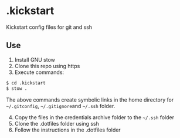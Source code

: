 # .kickstart
Kickstart config files for git and ssh

## Use

1. Install GNU stow
2. Clone this repo using https
3. Execute commands:

```bash
$ cd .kickstart
$ stow .
```

The above commands create symbolic links in the home directory for `~/.gitconfig`, `~/.gitignore`and `~/.ssh` folder.

4. Copy the files in the credentials archive folder to the `~/.ssh` folder
5. Clone the .dotfiles folder using ssh
6. Follow the instructions in the .dotfiles folder
